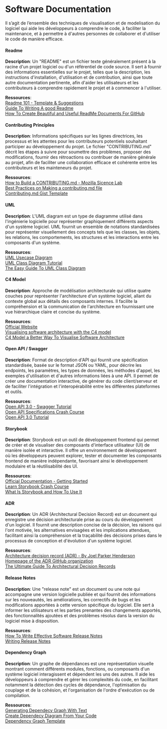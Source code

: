 # Software Documentation
Il s’agit de l’ensemble des techniques de visualisation et de modelisation du logiciel qui aide les développeurs à comprendre le code, à faciliter la maintenance, et à permettre à d'autres personnes de collaborer et d'utiliser le code de manière efficace.


#### Readme
**Description**: Un "README" est un fichier texte généralement présent à la racine d'un projet logiciel ou d'un référentiel de code source. Il sert à fournir des informations essentielles sur le projet, telles que la description, les instructions d'installation, d'utilisation et de contribution, ainsi que toute autre documentation pertinente, afin d'aider les utilisateurs et les contributeurs à comprendre rapidement le projet et à commencer à l'utiliser.

**Ressources**:\
[Readme 101 - Template & Suggestions](https://www.makeareadme.com/)\
[Guide To Writing A good Readme](https://www.freecodecamp.org/news/how-to-write-a-good-readme-file/%20https://dev.to/merlos/how-to-write-a-good-readme-bog)\
[How To Create Beautiful and Useful ReadMe Documents For GitHub](https://www.youtube.com/watch?v=a8CwpGARAsQ&pp=ygUocHJhY3RpY2FsIGd1aWRlIHRvIHdyaXRpbmcgYSBnb29kIHJlYWRtZQ%3D%3D)


#### Contributing Principles
**Description**: Informations spécifiques sur les lignes directrices, les processus et les attentes pour les contributeurs potentiels souhaitant participer au développement du projet. Le fichier "CONTRIBUTING.md" décrit les étapes à suivre pour soumettre des problèmes, proposer des modifications, fournir des rétroactions ou contribuer de manière générale au projet, afin de faciliter une collaboration efficace et cohérente entre les contributeurs et les mainteneurs du projet.

**Ressources**:\
[How to Build a CONTRIBUTING.md - Mozilla Sicence Lab](http://mozillascience.github.io/working-open-workshop/contributing/)\
[Best Practices on Making a contributing.md file](https://contributing.md/how-to-build-contributing-md/)\
[Contributing.md Gist Template](https://gist.github.com/PurpleBooth/b24679402957c63ec426)

#### UML
**Description**: L'UML diagram est un type de diagramme utilisé dans l'ingénierie logicielle pour représenter graphiquement différents aspects d'un système logiciel. UML fournit un ensemble de notations standardisées pour représenter visuellement des concepts tels que les classes, les objets, les relations, les comportements, les structures et les interactions entre les composants d'un système.

**Ressources**:\
[UML Usecase Diagram](https://www.youtube.com/watch?v=zid-MVo7M-E&ab_channel=LucidSoftwarehttps://youtu.be/JiQmpA474BY)\
[UML Class Diagram Tutorial](https://www.lucidchart.com/pages/uml-class-diagram)\
[The Easy Guide To UML Class Diagram](https://creately.com/blog/software-teams/class-diagram-tutorial/)

#### C4 Model
**Description**: Approche de modélisation architecturale qui utilise quatre couches pour représenter l'architecture d'un système logiciel, allant du contexte global aux détails des composants internes. Il facilite la compréhension et la communication de l'architecture en fournissant une vue hiérarchique claire et concise du système.

**Ressources**:\
[Official Website](https://c4model.com/)\
[Visualising software architecture with the C4 model](https://www.youtube.com/watch?v=x2-rSnhpw0g&ab_channel=AgileontheBeach)\
[C4 Model a Better Way To Visualise Software Architecture](https://medium.com/news-uk-technology/c4-model-a-better-way-to-visualise-software-architecture-df41e5ac57b8)

#### Open API / Swagger
**Description**: Format de description d'API qui fournit une spécification standardisée, basée sur le format JSON ou YAML, pour décrire les endpoints, les paramètres, les types de données, les méthodes d'appel, les exemples d'utilisation et d'autres informations liées à une API. Il permet de créer une documentation interactive, de générer du code client/serveur et de faciliter l'intégration et l'interopérabilité entre les différentes plateformes et outils.

**Ressources**:\
[Open API 3.0 - Swagger Tutorial](https://www.youtube.com/watch?v=rkk2h6Tra9A&ab_channel=Learn21Academy)\
[Open API Specifications Crash Course](https://www.youtube.com/watch?v=0vqgWQIVfMI&ab_channel=OneOOneCode)\
[Open API 3.0 Tutorial](https://support.smartbear.com/swaggerhub/docs/tutorials/openapi-3-tutorial.html)

#### Storybook
**Description**: Storybook est un outil de développement frontend qui permet de créer et de visualiser des composants d'interface utilisateur (UI) de manière isolée et interactive. Il offre un environnement de développement où les développeurs peuvent explorer, tester et documenter les composants frontend de manière indépendante, favorisant ainsi le développement modulaire et la réutilisabilité des UI.

**Ressources**:\
[Official Documentation - Getting Started](https://storybook.js.org/tutorials/intro-to-storybook/react/en/get-started/)\
[Learn Storybook Crash Course](https://youtu.be/FUKpWgRyPlU)\
[What Is Storybook and How To Use It](https://www.freecodecamp.org/news/what-is-storybook-and-how-can-i-use-it-to-create-a-component-libary-in-react/)

#### ADR
**Description**: Un ADR (Architectural Decision Record) est un document qui enregistre une décision architecturale prise au cours du développement d'un logiciel. Il fournit une description concise de la décision, les raisons qui l'ont motivée, les alternatives envisagées et les implications attendues, facilitant ainsi la compréhension et la traçabilité des décisions prises dans le processus de conception et d'évolution d'un système logiciel.

**Ressources**:\
[Architecture decision record (ADR) - By Joel Parker Henderson](https://github.com/joelparkerhenderson/architecture-decision-record)\
[Homepage of the ADR GitHub organization](https://adr.github.io/)\
[The Ultimate Guide To Architectural Decision Records](https://betterprogramming.pub/the-ultimate-guide-to-architectural-decision-records-6d74fd3850ee)

#### Release Notes
**Description**: Une "release note" est un document ou une note qui accompagne une version logicielle publiée et qui fournit des informations sur les nouveautés, les améliorations, les correctifs de bugs et les modifications apportées à cette version spécifique du logiciel. Elle sert à informer les utilisateurs et les parties prenantes des changements apportés, des fonctionnalités ajoutées et des problèmes résolus dans la version du logiciel mise à disposition.

**Ressources**:\
[How To Write Effective Software Release Notes](https://theproductmanager.com/topics/software-release-notes/)\
[Writing Release Notes](https://blog.bit.ai/writing-release-notes/)

#### Dependency Graph
**Description**: Un graphe de dépendances est une représentation visuelle montrant comment différents modules, fonctions, ou composants d'un système logiciel interagissent et dépendent les uns des autres. Il aide les développeurs à comprendre et gérer les complexités du code, en facilitant notamment la détection des cycles de dépendance, l'optimisation du couplage et de la cohésion, et l'organisation de l'ordre d'exécution ou de compilation.

**Ressources**:\
[Generating Dependecy Graph With Text](https://www.baeldung.com/cs/generating-dependency-graphs)\
[Create Dependecy Diagram From Your Code](https://learn.microsoft.com/en-us/visualstudio/modeling/create-layer-diagrams-from-your-code?view=vs-2022)\
[Dependency Graph Template](https://www.lucidchart.com/pages/templates/dependency-graph)